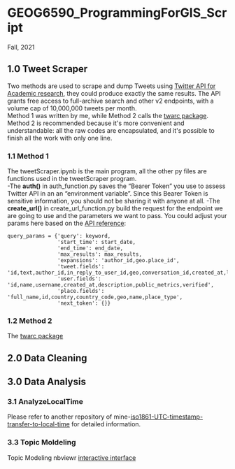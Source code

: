 # GEOG6590_ProgrammingForGIS_Script
Fall, 2021 

## 1.0 Tweet Scraper
Two methods are used to scrape and dump Tweets using [Twitter API for Academic research](https://developer.twitter.com/en/products/twitter-api/academic-research), they could produce exactly the same results. The API grants free access to full-archive search and other v2 endpoints, with a volume cap of 10,000,000 tweets per month.   
Method 1 was written by me, while Method 2 calls the [twarc package](https://github.com/DocNow/twarc). Method 2 is recommended because it's more convenient and understandable: all the raw codes are encapsulated, and it's possible to finish all the work with only one line. 
### 1.1 Method 1
The tweetScraper.ipynb is the main program, all the other py files are functions used in the tweetScraper program.  
-The **auth()** in auth_function.py saves the “Bearer Token” you use to assess Twitter API in an an “environment variable”. Since this Bearer Token is sensitive information, you should not be sharing it with anyone at all.
-The **create_url()** in create_url_function.py build the request for the endpoint we are going to use and the parameters we want to pass. You could adjust your params here based on the [API reference](https://developer.twitter.com/en/docs/twitter-api/tweets/search/api-reference/get-tweets-search-all):
```
query_params = {'query': keyword,
                'start_time': start_date,
                'end_time': end_date,
                'max_results': max_results,
                'expansions': 'author_id,geo.place_id',
                'tweet.fields': 'id,text,author_id,in_reply_to_user_id,geo,conversation_id,created_at,lang,public_metrics,referenced_tweets,reply_settings,source',
                'user.fields': 'id,name,username,created_at,description,public_metrics,verified',
                'place.fields': 'full_name,id,country,country_code,geo,name,place_type',
                'next_token': {}}
```

  
### 1.2 Method 2
The [twarc package](https://github.com/DocNow/twarc)
    

## 2.0 Data Cleaning

  
    
    
## 3.0 Data Analysis
### 3.1 AnalyzeLocalTime
Please refer to another repository of mine-[iso1861-UTC-timestamp-transfer-to-local-time](https://github.com/ANN-zhi/iso1861-UTC-timestamp-transfer-to-local-time) for detailed information.
  
    
    
### 3.3 Topic Moldeling  
Topic Modeling nbviewr [interactive interface](https://nbviewer.org/github/ANN-zhi/GEOG6590_ProgrammingForGIS_Script/blob/main/3.0%20Data%20Analysis/pyLDAvis_5.html)
